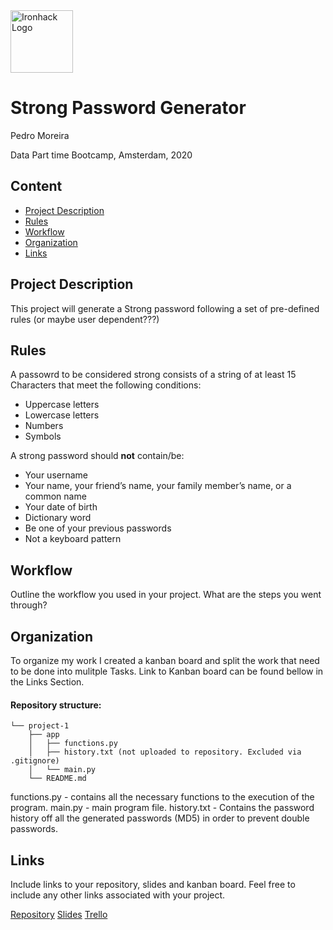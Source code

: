 <img src="https://bit.ly/2VnXWr2" alt="Ironhack Logo" width="100"/>

# Strong Password Generator
 Pedro Moreira

Data Part time Bootcamp, Amsterdam, 2020

## Content
- [Project Description](#project-description)
- [Rules](#rules)
- [Workflow](#workflow)
- [Organization](#organization)
- [Links](#links)

## Project Description
This project will generate a Strong password following a set of pre-defined rules (or maybe user dependent???)

## Rules
A passowrd to be considered strong consists of a string of at least 15 Characters that meet the following conditions:
- Uppercase letters
- Lowercase letters
- Numbers
- Symbols

A strong password should **not** contain/be:
- Your username
- Your name, your friend’s name, your family member’s name, or a common name
- Your date of birth
- Dictionary word
- Be one of your previous passwords
- Not a keyboard pattern

## Workflow
Outline the workflow you used in your project. What are the steps you went through?

## Organization
To organize my work I created a kanban board and split the work that need to be done into mulitple Tasks. 
Link to Kanban board can be found bellow in the Links Section.

#### Repository structure:
```
└── project-1
    ├── app
    │   ├── functions.py
    │   ├── history.txt (not uploaded to repository. Excluded via .gitignore)
    │   └── main.py
    └── README.md
```
functions.py - contains all the necessary functions to the execution of the program.
main.py - main program file.
history.txt - Contains the password history off all the generated passwords (MD5) in order to prevent double passwords.

## Links
Include links to your repository, slides and kanban board. Feel free to include any other links associated with your project.

[Repository](https://github.com/pmoreira1/project-1)
[Slides](https://slides.com/)
[Trello](https://trello.com/b/QoLnW4cq/project-1-create-your-own-game)

